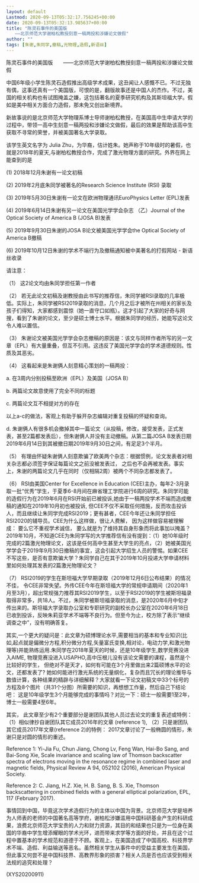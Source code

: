 ```yaml
---
layout: default
Lastmod: 2020-09-13T05:32:17.756245+00:00
date: 2020-09-13T05:32:13.985637+00:00
title: "陈灵石事件的美国版
　　——北京师范大学谢柏松教授刻意一稿两投和涉嫌论文做假"
author: ""
tags: [朱谢,朱同学,撤稿,光物理,造假,新语丝]
---
```


陈灵石事件的美国版　　——北京师范大学谢柏松教授刻意一稿两投和涉嫌论文做假

中国6年级小学生陈灵石造假推出高级学术成果，这丑闻让人感慨不已。不过无独有偶，这事还真有一个美国版，可恨的是，翻版故事还是中国人的杰作。不过，美国的相关机构也有试图掩盖之嫌，这包括著名的夏季研究机构及其斯坦福大学。假如是美中相关方面合力造假，那未免又创出新境界。

新故事说的是北京师范大学物理系博士导师谢柏松教授，在美国高中生申请大学的过程中，带领一高中生刻意一稿两投和涉嫌论文做假，最后的效果是帮助该高中生获取不寻常的荣誉，并被美国著名大学录取。

该学生英文名字为 Julia Zhu，为华裔，估计姓朱。她声称于10年级时的暑假，也就是2018年的夏天,与谢柏松教授合作，完成了激光物理方面的研究。外界在网上能查到的是

(1) 2018年12月朱谢有一论文初稿

(2) 2019年2月底朱同学被著名的Research Science Institute (RSI) 录取

(3) 2019年5月30日朱谢有一论文在欧洲物理通讯EuroPhysics Letter (EPL)发表

(4) 2019年6月14日朱谢有另一论文在美国光学学会杂志 （乙）Journal of the Optical Society of America B (JOSA B)发表

(5) 2019年9月30日朱谢的JOSA B论文被美国光学学会the Optical Society of America B撤稿

(6) 2019年10月12日朱谢的学术不端行为及撤稿通知被中美著名的打假网站 - 新语丝收录

请注意：

（1）   这2论文均由朱同学担任第一作者

（2）   若无此论文初稿及谢教授由此书写的推荐信，朱同学被RSI录取的几率极低。实际上，朱同学被RSI2019录取的消息，几个月之后才被所在州相关的家长及孩子们得知，大家都感到震惊（她一直守口如瓶）。这才引起了大家的好奇与网搜，看到了朱谢的论文，至少是硕士博士水平。根据朱同学的经历，她能写这论文令人难以置信。

（3）   朱谢论文被美国光学学会杂志撤稿的原因是：该文与同样作者所写的另一文章（EPL）有大量重叠，但互不引用。这违反了美国光学学会的学术道德规则。性质及其恶劣。

（4）   这看起来是朱谢俩人刻意精心策划的一稿两投：

a.  在3周内分别投稿至欧洲（EPL）及美国（JOSA B）

b.  两篇论文故意使用了完全不同的标题

c.  两篇论文互不相提对方的存在

以上a-c的做法，客观上有助于躲开杂志编辑对重复投稿的怀疑和查询。

d.  朱谢俩人有很多机会撤掉其中一篇论文（从投稿，修改，接受发表，正式发表，甚至2篇都发表后），但朱谢俩人并没有主动撤稿。从第二篇JOSA B发表日期2019年6月14日到其被撤日期2019年9月30日之间，有足足3个半月。

（5）   有理由怀疑朱谢俩人刻意欺骗了欧美两个杂志：根据惯例，论文发表者对相关杂志都必须签字保证每篇论文之前没被发表过， 之后也不会再被发表。事实上，朱谢的两篇论文几乎在同时（仅相隔2周）被两个不同杂志都发表了。

（6）   RSI由美国Center for Excellence in Education (CEE)主办，每年2-3月录取一批“优秀”学生，于夏季6-8月间在麻省理工学院进行6周的研究。朱同学可能的造假行为在2019年6月在RSI开始前已被投诉,她由于一稿两投学术不端而造成撤稿的通知在2019年10月初也被投诉, 但CEE不仅不采取任何措施，反而攻击投诉人，而且继续让朱同学完成RSI2019；更有甚者，CEE今年还让朱同学担任RSI2020的辅导员。CEE为什么这样做，很让人费解， 因为这样做容易被理解成： 要么它不重视学术诚信， 要么就是为了维持其自身形象而将此事加以掩盖？ 2019年10月，不知道CEE为朱同学写的大学推荐信有没有提到：（1）她10年级时完成的2篇激光物理论文，这该是任何高中生甚至大学生的亮点，（2）她被美国光学学会于2019年9月30日撤稿的事宜，这会引起大学招生人员的警惕。如果CEE不写这些，是否有意欺骗大学？朱同学自己在其于2019年10月投递大学申请材料里如何处理其发表的2篇激光物理论文？

（7）   RSI2019的学生在斯坦福大学早期录取（2019年12月6日公布结果）的情况不佳， 令CEE非常失望。外传CEE今年在斯坦福大学的常规申请期间（2020年1月至3月），超出常规强力推荐其RSI2019学生，以至于RSI2019的学生被斯坦福录取得非常多，共18人。不过，朱同学被斯坦福录取的消息，是2020年6月中旬才传出来的。斯坦福大学录取办公室和专职研究的副校长办公室在2020年6月18日已收到投诉，反映朱莉亚学术不端等不良行为。但至今为止，校方除了表示“继续调查之中”，没有明确答复。

其实,一个更大的疑问是：此文章为硕博理论水平,需要相当的基本和专业知识(比如,起点就是偏微分方程,积分微分方程,矢量富氏变换,相对论，电动力学,和激光物理等)并能熟练运用.朱同学在2018年夏天的时候，还是10年级学生,数学竞赛没进入AIME, 物理竞赛没进入USAPHO,高中压根儿没有该论文需要的课程，虽然是个比较好的学生， 但绝对不是天才，如何有可能在3个月里做出来2篇硕博水平的论文，还都发表了? 她如何能进行激光系统的无量纲化，复杂而且冗长的理论推导与数值计算，各种结果的精辟与详细解释？大家就看一下论文初稿文中33个标号的方程及8个图片（共31个分图）所需要的知识，再想想工作量，然后自己下结论吧： 这是10年级学生3个月能够完成的事情吗？对比一下：硕士一般需要1至2年， 博士一般需要4至6年。

其实， 此文章至少有2个重要部分是谢团队其他人员过去论文的重复表述或特例：（1）相似律抄自谢团队其它成员2016年的文章 (reference 1), （2）只是谢团队其它成员2017年文章(reference 2)的特例： 2017文章讨论了一般椭圆的情形，朱谢只是对圆的情形的重述。

Reference 1: Yi-Jia Fu, Chun Jiang, Chong Lv, Feng Wan, Hai-Bo Sang, and Bai-Song Xie, Scale invariance and scaling law of Thomson backscatter spectra of electrons moving in the resonance regime in combined laser and magnetic fields, Physical Review A 94, 052102 (2016), American Physical Society.

Reference 2: C. Jiang, H.Z. Xie, H. B. Sang, B. S. Xie, Thomson backscattering in combined fields with a general elliptical polarization, EPL, 117 (February 2017).

事情回到中国，毕竟这次学术造假行为的主体以中国为背景。北京师范大学是培养为人师表的老师的中国著名高等学府，谢柏松涉嫌滥用中国科研基金产生的科研成果，浪费北京师范大学宝贵的人力和财力资源，其目的和结果也只是为一位身在美国的华裔中学生增添耀眼的学术光环，进而带来求学等方面的好处，并且在这个过程中置基本的学术规范和道德于不顾。客观上，在美国造成了中国高校、科技界学术不端、造假、利益输送等恶名。虽然相关学生从事件中的受益主要发生在美国，但此事又何尝不是中国科技界、高教界形象的损害？相关人员是否也应该受到相关法规的追究和处理？

(XYS20200911)

